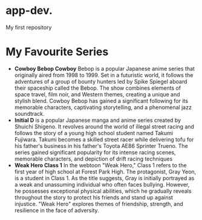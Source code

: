 # app-dev.
My first repository
# **My Favourite Series** 
- **Cowboy Bebop Cowboy** Bebop is a popular Japanese anime series that originally aired from 1998 to 1999. Set in a futuristic world, it follows the adventures of a group of bounty hunters led by Spike Spiegel aboard their spaceship called the Bebop. The show combines elements of space travel, film noir, and Western themes, creating a unique and stylish blend. Cowboy Bebop has gained a significant following for its memorable characters, captivating storytelling, and a phenomenal jazz soundtrack.
- **Initial D** is a popular Japanese manga and anime series created by Shuichi Shigeno. It revolves around the world of illegal street racing and follows the story of a young high school student named Takumi Fujiwara. Takumi becomes a skilled street racer while delivering tofu for his father's business in his father's Toyota AE86 Sprinter Trueno. The series gained significant popularity for its intense racing scenes, memorable characters, and depiction of drift racing techniques
- **Weak Hero Class 1** In the webtoon "Weak Hero," Class 1 refers to the first year of high school at Forest Park High. The protagonist, Gray Yeon, is a student in Class 1. As the title suggests, Gray is initially portrayed as a weak and unassuming individual who often faces bullying. However, he possesses exceptional physical abilities, which he gradually reveals throughout the story to protect his friends and stand up against injustice. "Weak Hero" explores themes of friendship, strength, and resilience in the face of adversity.
